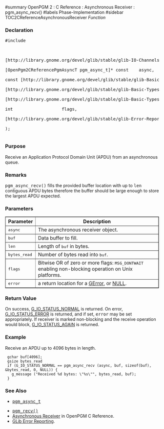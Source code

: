 ﻿#summary OpenPGM 2 : C Reference : Asynchronous Receiver : pgm\_async\_recv()
#labels Phase-Implementation
#sidebar TOC2CReferenceAsynchronousReceiver
_Function_
### Declaration ###
<pre>
#include <pgm/pgm.h><br>
<br>
[http://library.gnome.org/devel/glib/stable/glib-IO-Channels.html#GIOStatus GIOStatus] *pgm_async_recv* (<br>
[OpenPgm2CReferencePgmAsyncT pgm_async_t]* const    async,<br>
const [http://library.gnome.org/devel/glib/stable/glib-Basic-Types.html#gpointer gpointer]        buf,<br>
[http://library.gnome.org/devel/glib/stable/glib-Basic-Types.html#gsize gsize]                 len,<br>
[http://library.gnome.org/devel/glib/stable/glib-Basic-Types.html#gsize gsize]* const          bytes_read,<br>
int                   flags,<br>
[http://library.gnome.org/devel/glib/stable/glib-Error-Reporting.html#GError GError]**              error<br>
);<br>
</pre>

### Purpose ###
Receive an Application Protocol Domain Unit (APDU) from an asynchronous queue.

### Remarks ###
<tt>pgm_async_recv()</tt> fills the provided buffer location with up to <tt>len</tt> contiguous APDU bytes  therefore the buffer should be large enough to store the largest APDU expected.

### Parameters ###

<table cellpadding='5' border='1' cellspacing='0'>
<tr>
<th>Parameter</th>
<th>Description</th>
</tr>
<tr>
<td><tt>async</tt></td>
<td>The asynchronous receiver object.</td>
</tr><tr>
<td><tt>buf</tt></td>
<td>Data buffer to fill.</td>
</tr><tr>
<td><tt>len</tt></td>
<td>Length of <tt>buf</tt> in bytes.</td>
</tr><tr>
<td><tt>bytes_read</tt></td>
<td>Number of bytes read into <tt>buf</tt>.</td>
</tr><tr>
<td><tt>flags</tt></td>
<td>Bitwise OR of zero or more flags: <tt>MSG_DONTWAIT</tt> enabling non-blocking operation on Unix platforms.</td>
</tr><tr>
<td><tt>error</tt></td>
<td>a return location for a <a href='http://library.gnome.org/devel/glib/stable/glib-Error-Reporting.html#GError'>GError</a>, or <a href='http://library.gnome.org/devel/glib/stable/glib-Standard-Macros.html#NULL--CAPS'>NULL</a>.</td>
</tr>
</table>

### Return Value ###
On success, [G\_IO\_STATUS\_NORMAL](http://library.gnome.org/devel/glib/stable/glib-IO-Channels.html#GIOStatus) is returned.  On error, [G\_IO\_STATUS\_ERROR](http://library.gnome.org/devel/glib/stable/glib-IO-Channels.html#GIOStatus) is returned, and if set, <tt>error</tt> may be set appropriately.  If receiver is marked non-blocking and the receive operation would block, [G\_IO\_STATUS\_AGAIN](http://library.gnome.org/devel/glib/stable/glib-IO-Channels.html#GIOStatus) is returned.

### Example ###
Receive an APDU up to 4096 bytes in length.

```
 gchar buf[4096];
 gsize bytes_read 
 if (G_IO_STATUS_NORMAL == pgm_async_recv (async, buf, sizeof(buf), &bytes_read, 0, NULL)) {
   g_message ("Received %d bytes: \"%s\"", bytes_read, buf);
 }
```

### See Also ###
  * <tt><a href='OpenPgm2CReferencePgmAsyncT.md'>pgm_async_t</a></tt><br>
<ul><li><tt><a href='OpenPgm2CReferencePgmRecv.md'>pgm_recv()</a></tt><br>
</li><li><a href='OpenPgm2CReferenceAsynchronousReceiver.md'>Asynchronous Receiver</a> in OpenPGM C Reference.<br>
</li><li><a href='http://library.gnome.org/devel/glib/stable/glib-Error-Reporting.html'>GLib Error Reporting</a>.